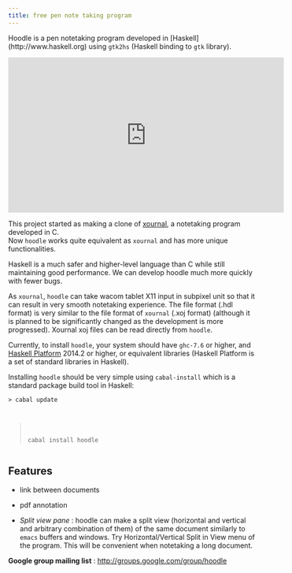 ```yaml
---
title: free pen note taking program
---
```



 
<p> 
Hoodle is a pen notetaking program developed in 
[Haskell](http://www.haskell.org) 
using <code>gtk2hs</code> (Haskell binding to <code>gtk</code> library). 
</p>

<center>
<iframe width="560" height="315" src="http://www.youtube.com/embed/Z2wzpyxsVSU" frameborder="0" allowfullscreen></iframe>
</center>

This project started as making a clone of [xournal](http://xournal.sourceforge.net), 
a notetaking program developed in C.  
Now <code>hoodle</code> works quite equivalent as <code>xournal</code> and 
has more unique functionalities.

Haskell is a much safer and higher-level language than C while still maintaining good performance. We can develop hoodle much more quickly with fewer bugs.

As <code>xournal</code>, <code>hoodle</code> can take wacom tablet 
X11 input in subpixel unit so that it can result in very smooth notetaking
experience.  The file format (.hdl format) is very similar to 
the file format of <code>xournal</code> (.xoj format) (although it is planned 
to be significantly changed as the development is more progressed).
 Xournal xoj files can be read directly from <code>hoodle</code>. 

Currently, to install <code>hoodle</code>, your system should have 
<code>ghc-7.6</code> or higher, and [Haskell Platform](http://www.haskell.org/platform) 2014.2 or higher, or 
equivalent libraries 
(Haskell Platform is a set of standard libraries in 
Haskell). 

Installing <code>hoodle</code> should be very simple using <code>cabal-install</code> which is a standard package build tool in Haskell: <pre><code>> cabal update
> cabal install hoodle
</code></pre>

Features 
---------

- link between documents

- pdf annotation

- *Split view pane* : hoodle can make a split view (horizontal and vertical and
arbitrary combination of them) of the same document similarly to 
<code>emacs</code> buffers and windows. Try Horizontal/Vertical 
Split in View menu of the program. This will be convenient when notetaking 
a long document.
    
**Google group mailing list** : <http://groups.google.com/group/hoodle>
